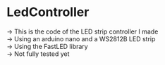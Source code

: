 # LedController

-> This is the code of the LED strip controller I made  
-> Using an arduino nano and a WS2812B LED strip  
-> Using the FastLED library  
-> Not fully tested yet  